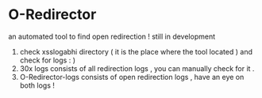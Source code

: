 # O-Redirector
 an automated tool to find open redirection ! still in development 

1. check xsslogabhi directory ( it is the place where the tool located ) and check for logs  : )
2. 30x logs consists of all redirection logs , you can manually check for it .
3. O-Redirector-logs consists of open redirection logs , have an eye on both logs !
